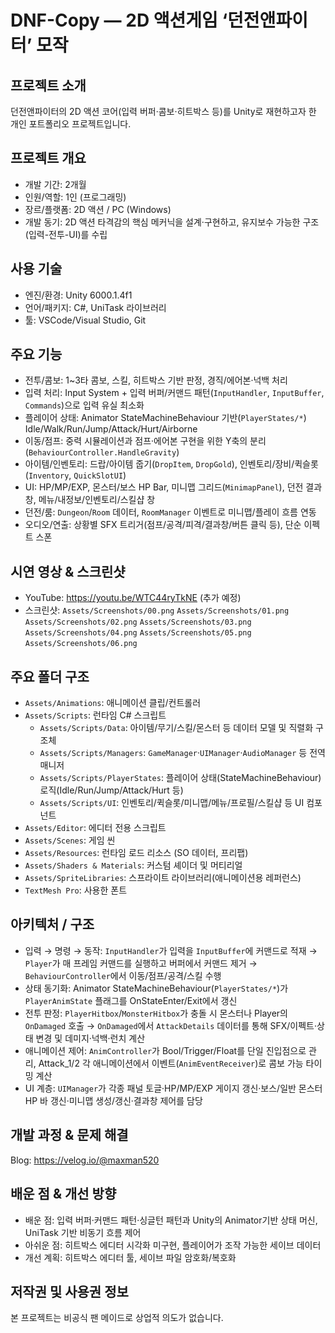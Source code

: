 # DNF-Copy — 2D 액션게임 ‘던전앤파이터’ 모작

## 프로젝트 소개

던전앤파이터의 2D 액션 코어(입력 버퍼·콤보·히트박스 등)를 Unity로 재현하고자 한 개인 포트폴리오 프로젝트입니다.

## 프로젝트 개요

- 개발 기간: 2개월
- 인원/역할: 1인 (프로그래밍)
- 장르/플랫폼: 2D 액션 / PC (Windows)
- 개발 동기: 2D 액션 타격감의 핵심 메커닉을 설계·구현하고, 유지보수 가능한 구조(입력-전투-UI)를 수립

## 사용 기술

- 엔진/환경: Unity 6000.1.4f1
- 언어/패키지: C#, UniTask 라이브러리
- 툴: VSCode/Visual Studio, Git

## 주요 기능

- 전투/콤보: 1~3타 콤보, 스킬, 히트박스 기반 판정, 경직/에어본·넉백 처리
- 입력 처리: Input System + 입력 버퍼/커맨드 패턴(`InputHandler`, `InputBuffer`, `Commands`)으로 입력 유실 최소화
- 플레이어 상태: Animator StateMachineBehaviour 기반(`PlayerStates/*`) Idle/Walk/Run/Jump/Attack/Hurt/Airborne
- 이동/점프: 중력 시뮬레이션과 점프·에어본 구현을 위한 Y축의 분리(`BehaviourController.HandleGravity`)
- 아이템/인벤토리: 드랍/아이템 줍기(`DropItem`, `DropGold`), 인벤토리/장비/퀵슬롯(`Inventory`, `QuickSlotUI`)
- UI: HP/MP/EXP, 몬스터/보스 HP Bar, 미니맵 그리드(`MinimapPanel`), 던전 결과 창, 메뉴/내정보/인벤토리/스킬샵 창
- 던전/룸: `Dungeon`/`Room` 데이터, `RoomManager` 이벤트로 미니맵/플레이 흐름 연동
- 오디오/연출: 상황별 SFX 트리거(점프/공격/피격/결과창/버튼 클릭 등), 단순 이펙트 스폰

## 시연 영상 & 스크린샷

- YouTube: https://youtu.be/WTC44ryTkNE (추가 예정)
- 스크린샷:
  `Assets/Screenshots/00.png`
  `Assets/Screenshots/01.png`
  `Assets/Screenshots/02.png`
  `Assets/Screenshots/03.png`
  `Assets/Screenshots/04.png`
  `Assets/Screenshots/05.png`
  `Assets/Screenshots/06.png`

## 주요 폴더 구조

- `Assets/Animations`: 애니메이션 클립/컨트롤러
- `Assets/Scripts`: 런타임 C# 스크립트
  - `Assets/Scripts/Data`: 아이템/무기/스킬/몬스터 등 데이터 모델 및 직렬화 구조체
  - `Assets/Scripts/Managers`: `GameManager`·`UIManager`·`AudioManager` 등 전역 매니저
  - `Assets/Scripts/PlayerStates`: 플레이어 상태(StateMachineBehaviour) 로직(Idle/Run/Jump/Attack/Hurt 등)
  - `Assets/Scripts/UI`: 인벤토리/퀵슬롯/미니맵/메뉴/프로필/스킬샵 등 UI 컴포넌트
- `Assets/Editor`: 에디터 전용 스크립트
- `Assets/Scenes`: 게임 씬
- `Assets/Resources`: 런타임 로드 리소스 (SO 데이터, 프리팹)
- `Assets/Shaders & Materials`: 커스텀 셰이더 및 머티리얼
- `Assets/SpriteLibraries`: 스프라이트 라이브러리(애니메이션용 레퍼런스)
- `TextMesh Pro`: 사용한 폰트

## 아키텍처 / 구조

- 입력 → 명령 → 동작: `InputHandler`가 입력을 `InputBuffer`에 커맨드로 적재 → `Player`가 매 프레임 커맨드를 실행하고 버퍼에서 커맨드 제거 → `BehaviourController`에서 이동/점프/공격/스킬 수행
- 상태 동기화: Animator StateMachineBehaviour(`PlayerStates/*`)가 `PlayerAnimState` 플래그를 OnStateEnter/Exit에서 갱신
- 전투 판정: `PlayerHitbox`/`MonsterHitbox`가 충돌 시 몬스터나 Player의 `OnDamaged` 호출 → `OnDamaged`에서 `AttackDetails` 데이터를 통해 SFX/이펙트·상태 변경 및 데미지·넉백·런치 계산
- 애니메이션 제어: `AnimController`가 Bool/Trigger/Float를 단일 진입점으로 관리, Attack_1/2 각 애니메이션에서 이벤트(`AnimEventReceiver`)로 콤보 가능 타이밍 계산
- UI 계층: `UIManager`가 각종 패널 토글·HP/MP/EXP 게이지 갱신·보스/일반 몬스터 HP 바 갱신·미니맵 생성/갱신·결과창 제어를 담당

## 개발 과정 & 문제 해결

Blog: https://velog.io/@maxman520

## 배운 점 & 개선 방향

- 배운 점: 입력 버퍼·커맨드 패턴·싱글턴 패턴과 Unity의 Animator기반 상태 머신, UniTask 기반 비동기 흐름 제어
- 아쉬운 점: 히트박스 에디터 시각화 미구현, 플레이어가 조작 가능한 세이브 데이터
- 개선 계획: 히트박스 에디터 툴, 세이브 파일 암호화/복호화

## 저작권 및 사용권 정보

본 프로젝트는 비공식 팬 메이드로 상업적 의도가 없습니다.

